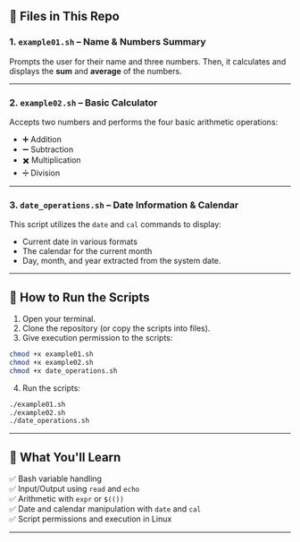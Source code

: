 ## 📁 Files in This Repo

### 1. `example01.sh` – Name & Numbers Summary
Prompts the user for their name and three numbers. Then, it calculates and displays the **sum** and **average** of the numbers.

---

### 2. `example02.sh` – Basic Calculator
Accepts two numbers and performs the four basic arithmetic operations:
- ➕ Addition
- ➖ Subtraction
- ✖️ Multiplication
- ➗ Division

---

### 3. `date_operations.sh` – Date Information & Calendar
This script utilizes the `date` and `cal` commands to display:
- Current date in various formats
- The calendar for the current month
- Day, month, and year extracted from the system date.
  
---

## 🚀 How to Run the Scripts

1. Open your terminal.
2. Clone the repository (or copy the scripts into files).
3. Give execution permission to the scripts:
```bash
chmod +x example01.sh
chmod +x example02.sh
chmod +x date_operations.sh
```
4. Run the scripts:
```bash
./example01.sh
./example02.sh
./date_operations.sh
```

---

## 🧠 What You'll Learn

✅ Bash variable handling  
✅ Input/Output using `read` and `echo`  
✅ Arithmetic with `expr` or `$(())`  
✅ Date and calendar manipulation with `date` and `cal`  
✅ Script permissions and execution in Linux  

---
